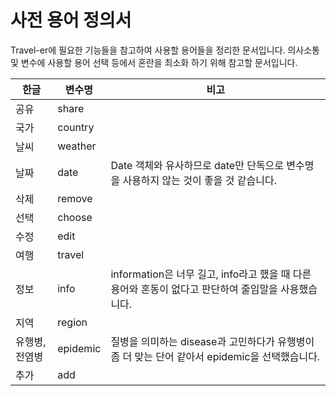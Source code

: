 # 사전 용어 정의서

Travel-er에 필요한 기능들을 참고하여 사용할 용어들을 정리한 문서입니다. 의사소통 및 변수에 사용할 용어 선택 등에서 혼란을 최소화 하기 위해 참고할 문서입니다.

한글 | 변수명 | 비고
--- | --- | ---
공유 | share |
국가 | country |
날씨 | weather |
날짜 | date | Date 객체와 유사하므로 date만 단독으로 변수명을 사용하지 않는 것이 좋을 것 같습니다.
삭제 | remove |
선택 | choose |
수정 | edit |
여행 | travel |
정보 | info | information은 너무 길고, info라고 했을 때 다른 용어와 혼동이 없다고 판단하여 줄임말을 사용했습니다.
지역 | region |
유행병, 전염병 | epidemic | 질병을 의미하는 disease과 고민하다가 유행병이 좀 더 맞는 단어 같아서 epidemic을 선택했습니다.
추가 | add |